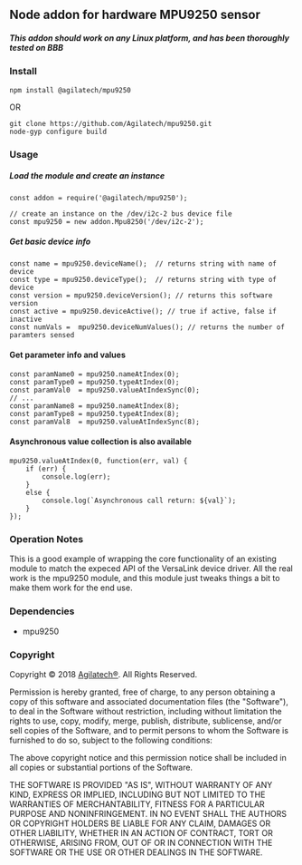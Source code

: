 ## Node addon for hardware MPU9250 sensor

##### This addon should work on any Linux platform, and has been thoroughly tested on BBB

### Install

```
npm install @agilatech/mpu9250
```
OR
```
git clone https://github.com/Agilatech/mpu9250.git
node-gyp configure build
```

### Usage


##### Load the module and create an instance
```
const addon = require('@agilatech/mpu9250');

// create an instance on the /dev/i2c-2 bus device file
const mpu9250 = new addon.Mpu8250('/dev/i2c-2');
```


##### Get basic device info
```
const name = mpu9250.deviceName();  // returns string with name of device
const type = mpu9250.deviceType();  // returns string with type of device
const version = mpu9250.deviceVersion(); // returns this software version
const active = mpu9250.deviceActive(); // true if active, false if inactive
const numVals =  mpu9250.deviceNumValues(); // returns the number of paramters sensed
```


#### Get parameter info and values
```
const paramName0 = mpu9250.nameAtIndex(0);
const paramType0 = mpu9250.typeAtIndex(0);
const paramVal0  = mpu9250.valueAtIndexSync(0);
// ...
const paramName8 = mpu9250.nameAtIndex(8);
const paramType8 = mpu9250.typeAtIndex(8);
const paramVal8  = mpu9250.valueAtIndexSync(8);
```
#### Asynchronous value collection is also available
```
mpu9250.valueAtIndex(0, function(err, val) {
    if (err) {
        console.log(err);
    }
    else {
        console.log(`Asynchronous call return: ${val}`);
    }
});
```

### Operation Notes
This is a good example of wrapping the core functionality of an existing module to match the expeced API of the VersaLink device driver.  All the real work is the mpu9250 module, and this module just tweaks things a bit to make them work for the end use.


### Dependencies
* mpu9250


### Copyright
Copyright © 2018 [Agilatech®](https://agilatech.com). All Rights Reserved.

Permission is hereby granted, free of charge, to any person obtaining a copy of this software and associated documentation files (the "Software"), to deal in the Software without restriction, including without limitation the rights to use, copy, modify, merge, publish, distribute, sublicense, and/or sell copies of the Software, and to permit persons to whom the Software is furnished to do so, subject to the following conditions:

The above copyright notice and this permission notice shall be included in all copies or substantial portions of the Software.

THE SOFTWARE IS PROVIDED "AS IS", WITHOUT WARRANTY OF ANY KIND, EXPRESS OR IMPLIED, INCLUDING BUT NOT LIMITED TO THE WARRANTIES OF MERCHANTABILITY, FITNESS FOR A PARTICULAR PURPOSE AND NONINFRINGEMENT. IN NO EVENT SHALL THE AUTHORS OR COPYRIGHT HOLDERS BE LIABLE FOR ANY CLAIM, DAMAGES OR OTHER LIABILITY, WHETHER IN AN ACTION OF CONTRACT, TORT OR OTHERWISE, ARISING FROM, OUT OF OR IN CONNECTION WITH THE SOFTWARE OR THE USE OR OTHER DEALINGS IN THE SOFTWARE.


